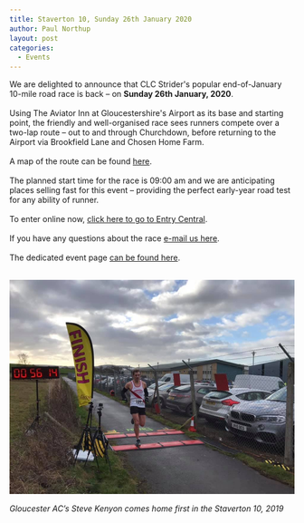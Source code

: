 ```yaml
---
title: Staverton 10, Sunday 26th January 2020
author: Paul Northup
layout: post
categories:
  - Events
---
```


We are delighted to announce that CLC Strider's popular end-of-January 10-mile road race is back – on <strong>Sunday 26th January, 2020</strong>.<br /><br />Using The Aviator Inn at Gloucestershire's Airport as its base and starting point, the friendly and well-organised race sees runners compete over a two-lap route – out to and through Churchdown, before returning to the Airport via Brookfield Lane and Chosen Home Farm.  <br /><br />A map of the route can be found <a href="/Images/2015/11/Plan-1-Route-Map.pdf">here</a>.<br /><br />The planned start time for the race is 09:00 am and we are anticipating places selling fast for this event – providing the perfect early-year road test for any ability of runner.<br /><br />To enter online now, <a href="https://www.entrycentral.com/event/111305">click here to go to Entry Central</a>.<br /><br />If you have any questions about the race <a href="http:// staverton10@clcstriders-runningclub.co.uk">e-mail us here</a>.<br /><br />The dedicated event page <a href="/staverton-10">can be found here</a>.<br /><strong> </strong><br />

<img src="/Images/2019/01/Steve-Kenyon-Staverton-10-2019.jpg" class="wp-image-3316" alt="Gloucester AC’s Steve Kenyon comes home first in the Staverton 10, 2019" />

_Gloucester AC’s Steve Kenyon comes home first in the Staverton 10, 2019_
